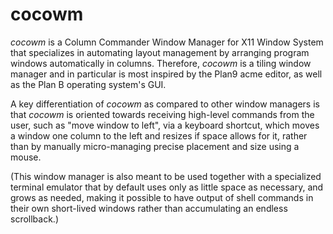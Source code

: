 # cocowm

*cocowm* is a Column Commander Window Manager for X11 Window System that
specializes in automating layout management by arranging program windows
automatically in columns. Therefore, *cocowm* is a tiling window manager
and in particular is most inspired by the Plan9 acme editor, as well as
the Plan B operating system's GUI.

A key differentiation of *cocowm* as compared to other window managers is
that *cocowm* is oriented towards receiving high-level commands from the
user, such as "move window to left", via a keyboard shortcut, which
moves a window one column to the left and resizes if space allows for
it, rather than by manually micro-managing precise placement and size
using a mouse.

(This window manager is also meant to be used together with a specialized
terminal emulator that by default uses only as little space as
necessary, and grows as needed, making it possible to have output of
shell commands in their own short-lived windows rather than accumulating
an endless scrollback.)
